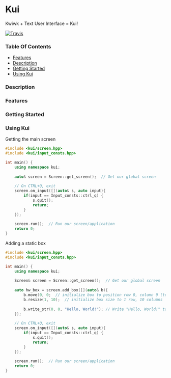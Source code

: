 # Kui
Kwiwk + Text User Interface = Kui!

[![Travis](https://img.shields.io/travis/kwiwk/kui.svg?style=flat-square)](https://travis-ci.org/kwiwk/kui)

### Table Of Contents
 - [Features](#features)
 - [Description](#description)
 - [Getting Started](#getting-started)
 - [Using Kui](#using-kui)

### Description

### Features

### Getting Started

### Using Kui
Getting the main screen
```cpp
#include <kui/screen.hpp>
#include <kui/input_consts.hpp>

int main() {
    using namespace kui;
    
    auto& screen = Screen::get_screen();  // Get our global screen
    
    // On CTRL+Q, exit
    screen.on_input([](auto& s, auto input){
        if(input == Input_consts::ctrl_q) {
            s.quit();
            return;
        }
    });
    
    screen.run();  // Run our screen/application
    return 0;
}
```

Adding a static box
```cpp
#include <kui/screen.hpp>
#include <kui/input_consts.hpp>

int main() {
    using namespace kui;
    
    Screen& screen = Screen::get_screen();  // Get our global screen
    
    auto hw_box = screen.add_box([](auto& b){
        b.move(0, 0;  // initialize box to position row 0, column 0 (top left)
        b.resize(1, 10);  // initialize box size to 1 row, 10 columns
        
        b.write_str(0, 0, "Hello, World!"); // Write "Hello, World!" to our box
    });
    
    // On CTRL+Q, exit
    screen.on_input([](auto& s, auto input){
        if(input == Input_consts::ctrl_q) {
            s.quit();
            return;
        }
    });
    
    screen.run();  // Run our screen/application
    return 0;
}
```



